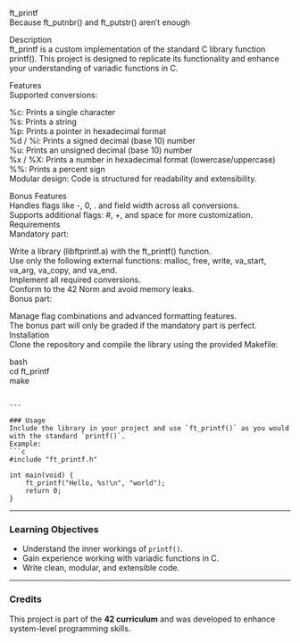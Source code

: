 ft_printf<br>
Because ft_putnbr() and ft_putstr() aren’t enough<br>

Description<br>
ft_printf is a custom implementation of the standard C library function printf(). This project is designed to replicate its functionality and enhance your understanding of variadic functions in C.<br>

Features<br>
Supported conversions:<br>

%c: Prints a single character<br>
%s: Prints a string<br>
%p: Prints a pointer in hexadecimal format<br>
%d / %i: Prints a signed decimal (base 10) number<br>
%u: Prints an unsigned decimal (base 10) number<br>
%x / %X: Prints a number in hexadecimal format (lowercase/uppercase)<br>
%%: Prints a percent sign<br>
Modular design: Code is structured for readability and extensibility.<br>

Bonus Features<br>
Handles flags like -, 0, . and field width across all conversions.<br>
Supports additional flags: #, +, and space for more customization.<br>
Requirements<br>
Mandatory part:<br>

Write a library (libftprintf.a) with the ft_printf() function.<br>
Use only the following external functions: malloc, free, write, va_start, va_arg, va_copy, and va_end.<br>
Implement all required conversions.<br>
Conform to the 42 Norm and avoid memory leaks.<br>
Bonus part:<br>

Manage flag combinations and advanced formatting features.<br>
The bonus part will only be graded if the mandatory part is perfect.<br>
Installation<br>
Clone the repository and compile the library using the provided Makefile:<br>

bash<br>
cd ft_printf<br>
make<br>
```<br>

---

### Usage
Include the library in your project and use `ft_printf()` as you would with the standard `printf()`.
Example:
```c
#include "ft_printf.h"

int main(void) {
    ft_printf("Hello, %s!\n", "world");
    return 0;
}
```

---

### Learning Objectives
- Understand the inner workings of `printf()`.
- Gain experience working with variadic functions in C.
- Write clean, modular, and extensible code.

---

### Credits
This project is part of the **42 curriculum** and was developed to enhance system-level programming skills.







